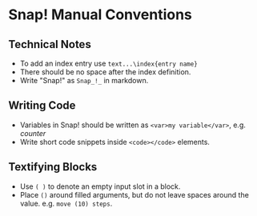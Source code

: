 # Snap! Manual Conventions

## Technical Notes

* To add an index entry use `text...\index{entry name}`
* There should be no space after the index definition.
* Write "Snap!" as `Snap_!_` in markdown.

## Writing Code
* Variables in Snap! should be written as `<var>my variable</var>`, e.g. <var>counter</var>
* Write short code snippets inside `<code></code>` elements.

## Textifying Blocks

* Use `( )` to denote an empty input slot in a block.
* Place `()` around filled arguments, but do not leave spaces around the value. e.g. `move (10) steps`.
